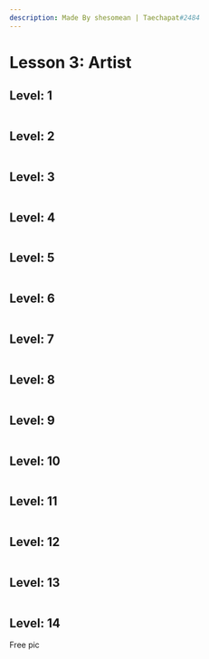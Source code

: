 ```yaml
---
description: Made By shesomean | Taechapat#2484
---
```


# Lesson 3: Artist

## Level: 1

<figure><img src=".gitbook/assets/1.PNG" alt=""><figcaption></figcaption></figure>

## Level: 2

<figure><img src=".gitbook/assets/2.PNG" alt=""><figcaption></figcaption></figure>

## Level: 3

<figure><img src=".gitbook/assets/3.PNG" alt=""><figcaption></figcaption></figure>

## Level: 4

<figure><img src=".gitbook/assets/4 (1).PNG" alt=""><figcaption></figcaption></figure>

## Level: 5

<figure><img src=".gitbook/assets/5 (1).PNG" alt=""><figcaption></figcaption></figure>

## Level: 6

<figure><img src=".gitbook/assets/6 (1).PNG" alt=""><figcaption></figcaption></figure>

## Level: 7

<figure><img src=".gitbook/assets/7.PNG" alt=""><figcaption></figcaption></figure>

## Level: 8

<figure><img src=".gitbook/assets/8 (1).PNG" alt=""><figcaption></figcaption></figure>

## Level: 9

<figure><img src=".gitbook/assets/9.PNG" alt=""><figcaption></figcaption></figure>

## Level: 10

<figure><img src=".gitbook/assets/10.PNG" alt=""><figcaption></figcaption></figure>

## Level: 11

<figure><img src=".gitbook/assets/11.PNG" alt=""><figcaption></figcaption></figure>

## Level: 12

<figure><img src=".gitbook/assets/12.PNG" alt=""><figcaption></figcaption></figure>

## Level: 13

<figure><img src=".gitbook/assets/13.PNG" alt=""><figcaption></figcaption></figure>

## Level: 14

Free pic

<figure><img src=".gitbook/assets/14.PNG" alt=""><figcaption></figcaption></figure>
